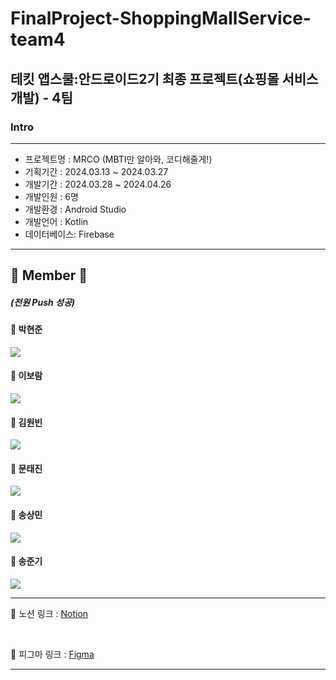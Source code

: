 # FinalProject-ShoppingMallService-team4
## 테킷 앱스쿨:안드로이드2기 최종 프로젝트(쇼핑몰 서비스 개발) - 4팀

### Intro
<hr>

   -  프로젝트명  : MRCO (MBTI만 알아와, 코디해줄게!)
   -  기획기간    : 2024.03.13 ~ 2024.03.27
   -  개발기간    : 2024.03.28 ~ 2024.04.26
   -  개발인원    : 6명
   -  개발환경    : Android Studio
   -  개발언어    : Kotlin
   -  데이터베이스: Firebase

<hr>

## 👥 Member 👥
<h5>(전원 Push 성공)</h5>
<h4>🧑 박현준</h4>
<a href="https://github.com/pakkyun0225">
    <img src="http://img.shields.io/badge/pakkyun0225-gray?logo=github"/>
</a>
<h4>👧 이보람</h4>
<a href="https://github.com/dev-worthwhile">
    <img src="http://img.shields.io/badge/dev--worthwhile-gray?logo=github"/>
</a>
<h4>🧑 김원빈</h4>
<a href="https://github.com/diffngood">
    <img src="http://img.shields.io/badge/diffngood-gray?logo=github"/>
</a>
<h4>🧑 문태진</h4>
<a href="https://github.com/TedMoon99">
    <img src="http://img.shields.io/badge/TedMoon99-gray?logo=github"/>
</a>
<h4>🧑 송상민</h4>
<a href="https://github.com/wtoshm">
    <img src="http://img.shields.io/badge/wtoshm-gray?logo=github"/>
</a>
<h4>🧑 송준기</h4>
<a href="https://github.com/songjuneki">
    <img src="http://img.shields.io/badge/songjuneki-gray?logo=github"/>
</a>

<hr>

📓 노션 링크 : <a href="https://www.notion.so/likelion/4-MRCO-80163a8706e848bdbeef5efccf54fd42">Notion</a>

</br>

📓 피그마 링크 : <a href="https://www.figma.com/file/193zUmGJRnDWxupngbFmW9/4-Team-(MRCO)?type=design&node-id=54795%3A1646&mode=design&t=i2DvXl4SiNKQK6qb-1">Figma</a>
</br>

<hr>




